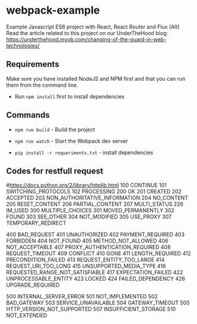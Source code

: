 # webpack-example
Example Javascript ES6 project with React, React Router and Flux (Alt)
Read the article related to this project on our UnderTheHood blog: https://underthehood.myob.com/changing-of-the-guard-in-web-technologies/

## Requirements
Make sure you have installed NodeJS and NPM first and that you can run them from the command line.
* Run `npm install` first to install dependencies

## Commands
* `npm run build` - Build the project
* `npm run watch` - Start the Webpack dev server

* `pip install -r requeriments.txt` - install dependencies

## Codes for restfull request
#https://docs.python.org/2/library/httplib.html
100 CONTINUE
101 SWITCHING_PROTOCOLS
102 PROCESSING
200 OK
201 CREATED
202 ACCEPTED
203 NON_AUTHORITATIVE_INFORMATION
204 NO_CONTENT
205 RESET_CONTENT
206 PARTIAL_CONTENT
207 MULTI_STATUS
226 IM_USED
300 MULTIPLE_CHOICES
301 MOVED_PERMANENTLY
302 FOUND
303 SEE_OTHER
304 NOT_MODIFIED
305 USE_PROXY
307 TEMPORARY_REDIRECT

400 BAD_REQUEST
401 UNAUTHORIZED
402 PAYMENT_REQUIRED
403 FORBIDDEN
404 NOT_FOUND
405 METHOD_NOT_ALLOWED
406 NOT_ACCEPTABLE
407 PROXY_AUTHENTICATION_REQUIRED
408 REQUEST_TIMEOUT
409 CONFLICT
410 GONE
411 LENGTH_REQUIRED
412 PRECONDITION_FAILED
413 REQUEST_ENTITY_TOO_LARGE
414 REQUEST_URI_TOO_LONG
415 UNSUPPORTED_MEDIA_TYPE
416 REQUESTED_RANGE_NOT_SATISFIABLE
417 EXPECTATION_FAILED
422 UNPROCESSABLE_ENTITY
423 LOCKED
424 FAILED_DEPENDENCY
426 UPGRADE_REQUIRED

500 INTERNAL_SERVER_ERROR
501 NOT_IMPLEMENTED
502 BAD_GATEWAY
503 SERVICE_UNAVAILABLE
504 GATEWAY_TIMEOUT
505 HTTP_VERSION_NOT_SUPPORTED
507 INSUFFICIENT_STORAGE
510 NOT_EXTENDED
